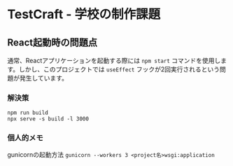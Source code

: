 # TestCraft - 学校の制作課題

## React起動時の問題点

通常、Reactアプリケーションを起動する際には `npm start` コマンドを使用します。しかし、このプロジェクトでは `useEffect` フックが2回実行されるという問題が発生しています。

### 解決策

```
npm run build
npx serve -s build -l 3000
```

### 個人的メモ
gunicornの起動方法
`gunicorn --workers 3 <project名>wsgi:application`